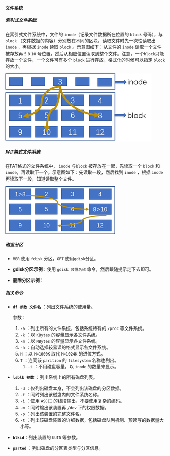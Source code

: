 #### 文件系统

##### 索引式文件系统

在索引式文件系统中，文件的 `inode`（记录文件数据所在位置的 `block` 号码），与 `block` （文件数据的内容）分别放在不同的区块，读取文件时先一次性读取出 `inode` ，再根据 `inode` 读取 `block` 。示意图如下：从文件的 `inode` 读取一个文件被存放再 `5` `8` `10` 号位置，然后从相应位置读取到整个文件。注意，一个`block`只能存放一个文件，一个文件可有多个 `block` 进行存放，格式化的时候可以指定 `block` 的大小。

<img src="..\img\041.png" style="zoom:67%;" />

##### FAT格式文件系统

在FAT格式的文件系统中， `inode` 与`block` 被存放在一起，先读取一个 `block`  和 `inode`，再读取下一个。示意图如下：先读取一段，然后找到 `inode` ，根据 `inode` 再读取下一段，知道读取整个文件。

<img src="..\img\042.png" style="zoom:67%;" />

##### 磁盘分区

- `MBR` 使用 `fdisk` 分区，`GPT` 使用`gdisk`分区。

- **gdisk分区示例**：使用 `gdisk 装置名称` 命令，然后跟随提示走下去即可。
- **删除分区示例**：



##### 相关命令

- **`df 参数 文件名`** ：列出文件系统的使用量。

  参数：

  1. `-a` ：列出所有的文件系统，包括系统特有的 `/proc` 等文件系统。
  2. `-k` ：以 `KBytes` 的容量显示各文件系统。
  3. `-m` ：以 `MBytes` 的容量显示各文件系统。
  4. `-h` ：自动选择较易读的格式显示各文件系统。
  5. `H` ：以 `M=1000K` 取代 `M=1024K` 的进位方式。
  6. `T` ：连同该 `parition` 的 `filesystem` 名称也列出。
     1. `-i` ：不用磁盘容量，以  `inode` 的数量来显示。

- **`lsblk 参数`** ：列出系统上的所有磁盘列表。

  1. `-d` ：仅列出磁盘本身，不会列出该磁盘的分区数据。
  2. `-f` ：同时列出该磁盘内的文件系统名称。
  3. `-i` ：使用 `ASCII` 的线段输出，不要使用复杂的编码。
  4. `-m` ：同时输出该装置再 `/dev` 下的权限数据。
  5. `-p` ：列出该装置的完整文件名。
  6. `-t` ：列出该磁盘装置的详细数据，包括磁盘队列机制、预读写的数据量大小等。

- **`blkid`**：列出装置的 `UUID` 等参数。

- **`parted`** ：列出磁盘的分区表类型与分区信息。

